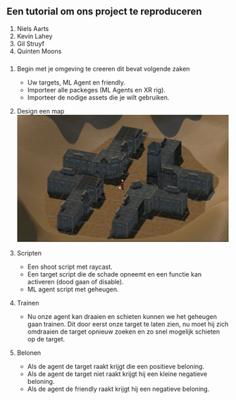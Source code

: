 ## Een tutorial om ons project te reproduceren
1. Niels Aarts
2. Kevin Lahey
3. Gil Struyf
4. Quinten Moons

###
1. Begin met je omgeving te creeren dit bevat volgende zaken
	- Uw targets, ML Agent en friendly.
	- Importeer alle packeges (ML Agents en XR rig).
	- Importeer de nodige assets die je wilt gebruiken.

2. Design een map
![image](https://github.com/AP-IT-GH/eindproject-Bullet-Time-VR/blob/main/Images/MAP.JPG)

	
3. Scripten
	- Een shoot script met raycast.
	- Een target script die de schade opneemt en een functie kan activeren (dood gaan of disable).
	- ML agent script met geheugen.

4. Trainen
	- Nu onze agent kan draaien en schieten kunnen we het geheugen gaan trainen.
	   Dit door eerst onze target te laten zien, nu moet hij zich omdraaien de target
	   opnieuw zoeken en zo snel mogelijk schieten op de target.

5. Belonen
	- Als de agent de target raakt krijgt die een positieve beloning.
	- Als de agent de target niet raakt krijgt hij een kleine negatieve beloning.
	- Als de agent de friendly raakt krijgt hij een negatieve beloning.
